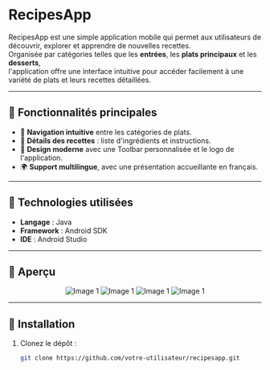# RecipesApp

RecipesApp est une simple application mobile qui permet aux utilisateurs de découvrir, explorer et apprendre de nouvelles recettes.  
Organisée par catégories telles que les **entrées**, les **plats principaux** et les **desserts**,  
l'application offre une interface intuitive pour accéder facilement à une variété de plats et leurs recettes détaillées.

---

## 🎯 Fonctionnalités principales

- 🌟 **Navigation intuitive** entre les catégories de plats.  
- 📖 **Détails des recettes** : liste d'ingrédients et instructions.  
- 🎨 **Design moderne** avec une Toolbar personnalisée et le logo de l'application.  
- 🌍 **Support multilingue**, avec une présentation accueillante en français.   

---

## 🔧 Technologies utilisées

- **Langage** : Java  
- **Framework** : Android SDK  
- **IDE** : Android Studio   

---

## 📸 Aperçu
<p align="center">
  <img src="![1000010115 (1)](https://github.com/user-attachments/assets/b72c55f8-8a61-48ce-96e4-ea9a76059a36)" alt="Image 1"/>
  <img src="![1000010115 (1)](https://github.com/user-attachments/assets/b72c55f8-8a61-48ce-96e4-ea9a76059a36)" alt="Image 1"/>
  <img src="![1000010115 (1)](https://github.com/user-attachments/assets/b72c55f8-8a61-48ce-96e4-ea9a76059a36)" alt="Image 1"/>
  <img src="![1000010115 (1)](https://github.com/user-attachments/assets/b72c55f8-8a61-48ce-96e4-ea9a76059a36)" alt="Image 1"/>
</p>


 
 



---

## 🚀 Installation

1. Clonez le dépôt :  
   ```bash
   git clone https://github.com/votre-utilisateur/recipesapp.git
